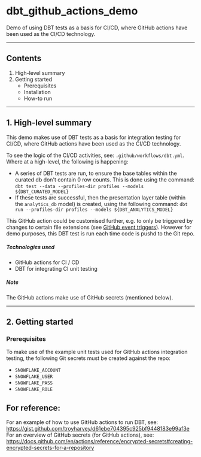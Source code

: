 # dbt_github_actions_demo

Demo of using DBT tests as a basis for CI/CD, where GitHub actions have been used as the CI/CD technology.

---

## Contents

1. High-level summary
2. Getting started
    * Prerequisites
    * Installation
    * How-to run

---

## 1. High-level summary

This demo makes use of DBT tests as a basis for integration testing for CI/CD, where GitHub actions have been used as the CI/CD technology.

To see the logic of the CI/CD activities, see: `.github/workflows/dbt.yml`. Where at a high-level, the following is happening:

* A series of DBT tests are run, to ensure the base tables within the curated db don't contain 0 row counts. This is done using the command:
`dbt test --data --profiles-dir profiles --models ${DBT_CURATED_MODEL}`
* If these tests are successful, then the presentation layer table (within the `analytics_db` model) is created, using the following command:
`dbt run --profiles-dir profiles --models ${DBT_ANALYTICS_MODEL}`

This GitHub action could be customised further, e.g. to only be triggered by changes to certain file extensions (see [GitHub event triggers](https://docs.github.com/en/actions/reference/workflow-syntax-for-github-actions)). However for demo purposes, this DBT test is run each time code is pushd to the Git repo.

##### Technologies used
* GitHub actions for CI / CD
* DBT for integrating CI unit testing

##### Note

The GitHub actions make use of GitHub secrets (mentioned below).

---

## 2. Getting started

### Prerequisites

To make use of the example unit tests used for GitHub actions integration testing, the following Git secrets must be created against the repo:

* `SNOWFLAKE_ACCOUNT`
* `SNOWFLAKE_USER`
* `SNOWFLAKE_PASS`
* `SNOWFLAKE_ROLE`

## For reference:

For an example of how to use GitHub actions to run DBT, see: https://gist.github.com/troyharvey/d61ebe704395c925bf9448183e99af3e
For an overview of GitHub secrets (for GitHub actions), see: https://docs.github.com/en/actions/reference/encrypted-secrets#creating-encrypted-secrets-for-a-repository
